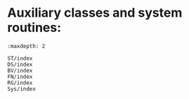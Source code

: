 # Auxiliary classes and system routines:

```{toctree}
:maxdepth: 2

ST/index
DS/index
BV/index
FN/index
RG/index
Sys/index

```
